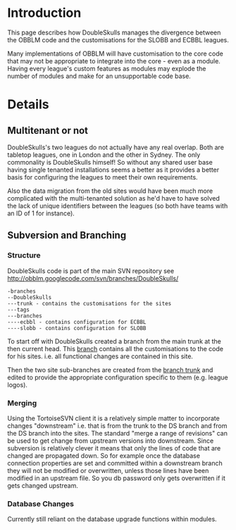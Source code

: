 # Introduction #

This page describes how DoubleSkulls manages the divergence between the OBBLM code and the customisations for the SLOBB and ECBBL leagues.

Many implementations of OBBLM will have customisation to the core code that may not be appropriate to integrate into the core - even as a module. Having every league's custom features as modules may explode the number of modules and make for an unsupportable code base.

# Details #

## Multitenant or not ##
DoubleSkulls's two leagues do not actually have any real overlap. Both are tabletop leagues, one in London and the other in Sydney. The only commonality is DoubleSkulls himself! So without any shared user base having single tenanted installations seems a better as it provides a better basis for configuring the leagues to meet their own requirements.

Also the data migration from the old sites would have been much more complicated with the multi-tenanted solution as he'd have to have solved the lack of unique identifiers between the leagues (so both have teams with an ID of 1 for instance).

## Subversion and Branching ##

### Structure ###
DoubleSkulls code is part of the main SVN repository see http://obblm.googlecode.com/svn/branches/DoubleSkulls/
```
-branches
--DoubleSkulls
---trunk - contains the customisations for the sites
---tags
---branches
----ecbbl - contains configuration for ECBBL 
----slobb - contains configuration for SLOBB
```

To start off with DoubleSkulls created a branch from the main trunk at the then current head. This [branch](http://obblm.googlecode.com/svn/branches/DoubleSkulls/trunk) contains all the customisations to the code for his sites. i.e. all functional changes are contained in this site.

Then the two site sub-branches are created from the [branch trunk](http://obblm.googlecode.com/svn/branches/DoubleSkulls/trunk) and edited to provide the appropriate configuration specific to them (e.g. league logos).

### Merging ###
Using the TortoiseSVN client it is a relatively simple matter to incorporate changes "downstream" i.e. that is from the trunk to the DS branch and from the DS branch into the sites. The standard "merge a range of revisions" can be used to get change from upstream versions into downstream. Since subversion is relatively clever it means that only the lines of code that are changed are propagated down. So for example once the database connection properties are set and committed within a downstream branch they will not be modified or overwritten, unless those lines have been modified in an upstream file. So you db password only gets overwritten if it gets changed upstream.

### Database Changes ###
Currently still reliant on the database upgrade functions within modules.